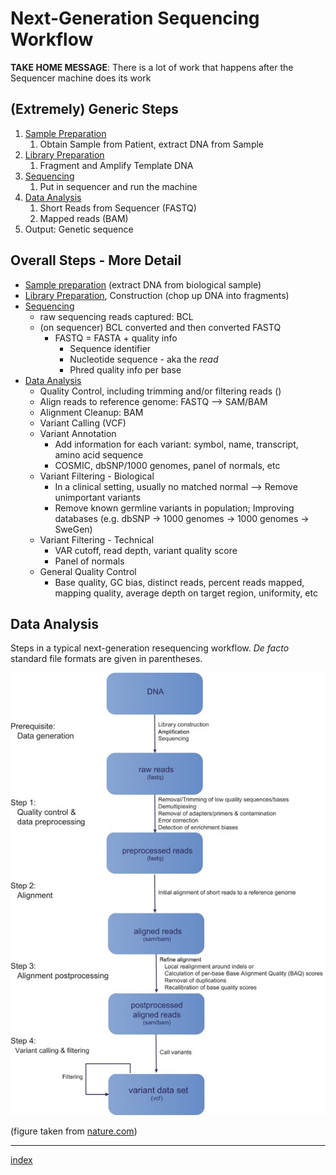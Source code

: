 # Next-Generation Sequencing Workflow



**TAKE HOME MESSAGE**: There is a lot of work that happens after the Sequencer machine does its work



## (Extremely) Generic Steps

1. <u>Sample Preparation</u> 
   1. Obtain Sample from Patient, extract DNA from Sample
2. <u>Library Preparation</u>
   1. Fragment and Amplify Template DNA 
3. <u>Sequencing</u>
   1. Put in sequencer and run the machine
4. <u>Data Analysis</u>
   1. Short Reads from Sequencer (FASTQ)
   2. Mapped reads (BAM)
5. Output: Genetic sequence 





## Overall Steps - More Detail

* <u>Sample preparation</u> (extract DNA from biological sample)
* <u>Library Preparation</u>, Construction (chop up DNA into fragments)
* <u>Sequencing</u>
  * raw sequencing reads captured:  BCL
  * (on sequencer) BCL converted and then converted FASTQ
    * FASTQ = FASTA + quality info
      * Sequence identifier
      * Nucleotide sequence - aka the *read*
      * Phred quality info per base
* <u>Data Analysis</u>
  * Quality Control, including trimming and/or filtering reads ()
  * Align reads to reference genome: FASTQ --> SAM/BAM
  * Alignment Cleanup: BAM
  * Variant Calling (VCF)
  * Variant Annotation
    * Add information for each variant: symbol, name, transcript, amino acid sequence
    * COSMIC, dbSNP/1000 genomes, panel of normals, etc
  * Variant Filtering - Biological
    * In a clinical setting, usually no matched normal --> Remove unimportant variants 
    * Remove known germline variants in population; Improving databases (e.g. dbSNP -> 1000 genomes -> 1000 genomes -> SweGen)
  * Variant Filtering - Technical
    * VAR cutoff, read depth, variant quality score
    * Panel of normals
  * General Quality Control
    * Base quality, GC bias, distinct reads, percent reads mapped, mapping quality, average depth on target region, uniformity, etc





## Data Analysis

Steps in a typical next-generation resequencing workflow. *De facto* standard file formats are given in parentheses.

![image-20210603075529513](img-src/next-generation-sequencing.assets/image-20210603075529513.png)

(figure taken from [nature.com](https://www.nature.com/articles/hdy2016102.pdf))

---

[index](https://cbiit.github.io/brownbag-science/02-sequencing)
